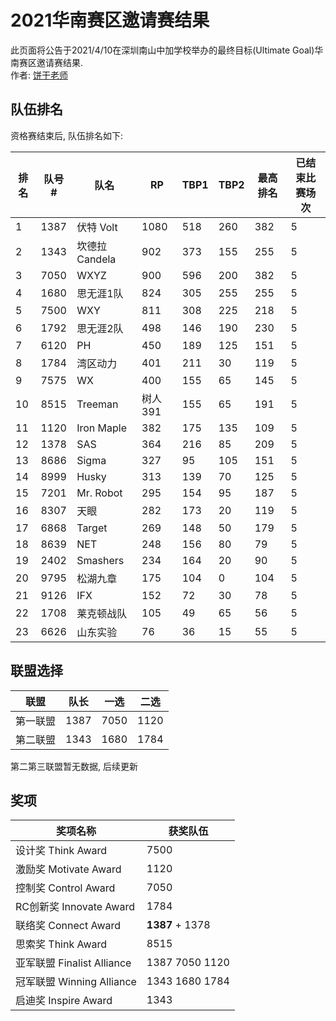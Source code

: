 # 2021华南赛区邀请赛结果
此页面将公告于2021/4/10在深圳南山中加学校举办的最终目标(Ultimate Goal)华南赛区邀请赛结果.   
作者: [饼干老师](https://github.com/ToiletCommander)

## 队伍排名
资格赛结束后, 队伍排名如下:

|排名|队号#|队名|RP|TBP1|TBP2|最高排名|已结束比赛场次|
|-|-|-|-|-|-|-|-|
|1|1387|伏特 Volt|1080|518|260|382|5|
|2|1343|坎德拉 Candela|902|373|155|255|5|
|3|7050|WXYZ|900|596|200|382|5|
|4|1680|思无涯1队|824|305|255|255|5|
|5|7500|WXY|811|308|225|218|5|
|6|1792|思无涯2队|498|146|190|230|5|
|7|6120|PH|450|189|125|151|5|
|8|1784|湾区动力|401|211|30|119|5|
|9|7575|WX|400|155|65|145|5|
|10|8515|Treeman|树人391|155|65|191|5|
|11|1120|Iron Maple|382|175|135|109|5|
|12|1378|SAS|364|216|85|209|5|
|13|8686|Sigma|327|95|105|151|5|
|14|8999|Husky|313|139|70|125|5|
|15|7201|Mr. Robot|295|154|95|187|5|
|16|8307|天眼|282|173|20|119|5|
|17|6868|Target|269|148|50|179|5|
|18|8639|NET|248|156|80|79|5|
|19|2402|Smashers|234|164|20|90|5|
|20|9795|松湖九章|175|104|0|104|5|
|21|9126|IFX|152|72|30|78|5|
|22|1708|莱克顿战队|105|49|65|56|5|
|23|6626|山东实验|76|36|15|55|5|

## 联盟选择

|联盟|队长|一选|二选|
|-|-|-|-|
|第一联盟|1387|7050|1120|
|第二联盟|1343|1680|1784|

第二第三联盟暂无数据, 后续更新

## 奖项

|奖项名称|获奖队伍|
|-|-|
|设计奖 Think Award|7500|
|激励奖 Motivate Award|1120|
|控制奖 Control Award|7050|
|RC创新奖 Innovate Award|1784|
|联络奖 Connect Award|**1387** + 1378|
|思索奖 Think Award|8515|
|亚军联盟 Finalist Alliance|1387 7050 1120|
|冠军联盟 Winning Alliance|1343 1680 1784|
|启迪奖 Inspire Award|1343|

